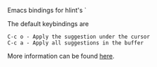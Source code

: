 Emacs bindings for hlint's `

The default keybindings are

```
C-c o - Apply the suggestion under the cursor
C-c a - Apply all suggestions in the buffer
```

More information can be found [here](https://github.com/mpickering/apply-refact).
